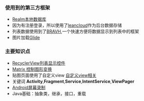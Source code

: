 ### 使用到的第三方框架
* [Realm本地数据库](https://realm.io/docs/java/latest)
* 因为有注册登录，所以使用了[leancloud](https://leancloud.cn/docs/leanstorage_guide-android.html)作为后台数据存储
* 列表数据使用到了[BRAVH](https://github.com/CymChad/BaseRecyclerViewAdapterHelper),一个快速方便将数据显示到列表中的框架
* 图片加载[Glide](https://muyangmin.github.io/glide-docs-cn/)

### 主要知识点
* [RecyclerView列表显示控件](https://blog.csdn.net/lmj623565791/article/details/45059587)
* [Matrix 控制图形变换](https://blog.csdn.net/cquwentao/article/details/51445269)
* 贴图页面使用了自定义view [自定义view相关](https://blog.csdn.net/carson_ho/article/details/56009827)
* 关键词 **Activity**,**Fragment**,**Service**,**IntentService**,**ViewPager**
* [Android屏幕录制](https://github.com/glt/ScreenRecorder)
* Java基础：抽象类，继承，接口，重载

